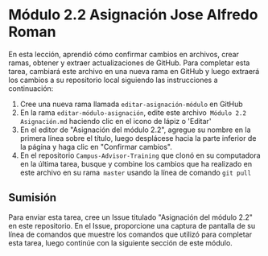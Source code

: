 # Módulo 2.2 Asignación Jose Alfredo Roman

En esta lección, aprendió cómo confirmar cambios en archivos, crear ramas, obtener y extraer actualizaciones de GitHub. Para completar esta tarea, cambiará este archivo en una nueva rama en GitHub y luego extraerá los cambios a su repositorio local siguiendo las instrucciones a continuación:

1. Cree una nueva rama llamada `editar-asignación-módulo` en GitHub
2. En la rama `editar-módulo-asignación`, edite este archivo` Módulo 2.2 Asignación.md` haciendo clic en el icono de lápiz o 'Editar'
3. En el editor de "Asignación del módulo 2.2", agregue su nombre en la primera línea sobre el título, luego desplácese hacia la parte inferior de la página y haga clic en "Confirmar cambios".
4. En el repositorio `Campus-Advisor-Training` que clonó en su computadora en la última tarea, busque y combine los cambios que ha realizado en este archivo en su rama` master` usando la línea de comando `git pull`


## Sumisión
Para enviar esta tarea, cree un Issue titulado "Asignación del módulo 2.2" en este repositorio. En el Issue, proporcione una captura de pantalla de su línea de comandos que muestre los comandos que utilizó para completar esta tarea, luego continúe con la siguiente sección de este módulo.
